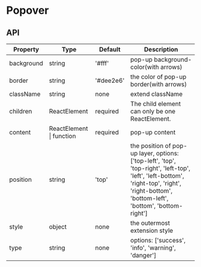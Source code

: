 # Popover

<example />

## API

| Property | Type | Default | Description |
| --- | --- | --- | --- |
| background | string | '#fff' | pop-up background-color(with arrows) |
| border | string | '#dee2e6' | the color of pop-up border(with arrows) |
| className | string | none | extend className |
| children | ReactElement | required | The child element can only be one ReactElement. |
| content | ReactElement \| function | required | pop-up content | 
| position | string | 'top' | the position of pop-up layer, options:  \['top-left', 'top', 'top-right', 'left-top', 'left', 'left-bottom', 'right-top', 'right', 'right-bottom', 'bottom-left', 'bottom', 'bottom-right'] |
| style | object | none | the outermost extension style |
| type | string | none | options: \['success', 'info', 'warning', 'danger'] |